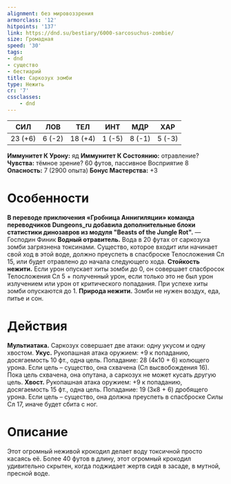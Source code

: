 ```yaml
---
alignment: без мировоззрения
armorclass: '12'
hitpoints: '137'
link: https://dnd.su/bestiary/6000-sarcosuchus-zombie/
size: Громадная
speed: '30'
tags:
- dnd
- существо
- бестиарий
title: Саркозух зомби
type: Нежить
cr: '7'
cssclasses:
    - dnd
---
```



| СИЛ | ЛОВ | ТЕЛ | ИНТ | МДР | ХАР |
|---|---|---|---|---|---|
| 23 (+6) | 6 (-2) | 18 (+4) | 1 (-5) | 8 (-1) | 5 (-3) |
**Иммунитет К Урону:** яд
**Иммунитет К Состоянию:** отравление?
**Чувства:** тёмное зрение? 60 футов, пассивное Восприятие 8
**Опасность:** 7 (2900 опыта)
**Бонус Мастерства:** +3


# Особенности
**В переводе приключения «Гробница Аннигиляции» команда переводчиков Dungeons_ru добавила дополнительные блоки статистики динозавров из модуля "Beasts of the Jungle Rot".** 
— Господин Финик
**Водный отравитель.** Вода в 20 футах от саркозуха зомби загрязнена токсинами. Существо, которое входит или начинает свой ход в этой воде, должно преуспеть в спасброске Телосложения Сл 15, или будет отравлено до начала следующего хода.
**Стойкость нежити.** Если урон опускает хиты зомби до 0, он совершает спасбросок Телосложения Сл 5 + полученный урон, если только это не был урон излучением или урон от критического попадания. При успехе хиты зомби опускаются до 1.
**Природа нежити.** Зомби не нужен воздух, еда, питье и сон.


# Действия
**Мультиатака.** Саркозух совершает две атаки: одну укусом и одну хвостом.
**Укус.** Рукопашная атака оружием: +9 к попаданию, досягаемость 10 фт., одна цель. Попадание: 28 (4к10 + 6) колющего урона. Если цель – существо, она схвачена (Сл высвобождения 16). Пока цель схвачена, она опутана, а саркозух не может кусать другую цель.
**Хвост.** Рукопашная атака оружием: +9 к попаданию, досягаемость 15 фт., одна цель. Попадание: 19 (3к8 + 6) дробящего урона. Если цель – существо, она должна преуспеть в спасброске Силы Сл 17, иначе будет сбита с ног.


# Описание
Этот огромный неживой крокодил делает воду токсичной просто касаясь её.  Более 40 футов в длину, этот огромный крокодил удивительно скрытен, когда поджидает жертв сидя в засаде, в мутной, пресной воде.